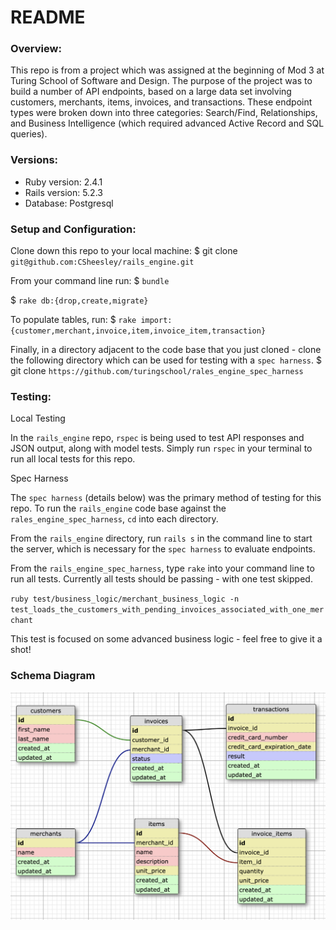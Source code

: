 # README

### Overview:
  This repo is from a project which was assigned at the beginning of Mod 3 at Turing School of Software and Design. The purpose of the project was to build a number of API endpoints, based on a large data set involving customers, merchants, items, invoices, and transactions. These endpoint types were broken down into three categories: Search/Find, Relationships, and Business Intelligence (which required advanced Active Record and SQL queries).

### Versions:

* Ruby version: 2.4.1
* Rails version: 5.2.3
* Database: Postgresql

### Setup and Configuration:

  Clone down this repo to your local machine:
  $ git clone `git@github.com:CSheesley/rails_engine.git`

  From your command line run:
  $ `bundle`

  $ `rake db:{drop,create,migrate}`

  To populate tables, run:
  $ `rake import:{customer,merchant,invoice,item,invoice_item,transaction}`

  Finally, in a directory adjacent to the code base that you just cloned - clone the following directory which can be used for testing with a `spec harness`.
  $ git clone `https://github.com/turingschool/rales_engine_spec_harness`

### Testing:

  Local Testing

  In the `rails_engine` repo, `rspec` is being used to test API responses and JSON output, along with model tests. Simply run `rspec` in your terminal to run all local tests for this repo.

  Spec Harness

  The `spec harness` (details below) was the primary method of testing for this repo. To run the `rails_engine` code base against the `rales_engine_spec_harness`, `cd` into each directory.

  From the `rails_engine` directory, run `rails s` in the command line to start the server, which is necessary for the `spec harness` to evaluate endpoints.

  From the `rails_engine_spec_harness`, type `rake` into your command line to run all tests. Currently all tests should be passing - with one test skipped.

  `ruby test/business_logic/merchant_business_logic -n test_loads_the_customers_with_pending_invoices_associated_with_one_merchant`

  This test is focused on some advanced business logic - feel free to give it a shot!

### Schema Diagram
![Rails Engine Schema](/schema_diagram.png?raw=true "Rails Engine Schema")
